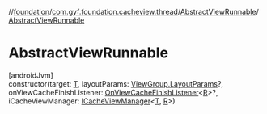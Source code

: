 //[foundation](../../../index.md)/[com.gyf.foundation.cacheview.thread](../index.md)/[AbstractViewRunnable](index.md)/[AbstractViewRunnable](-abstract-view-runnable.md)

# AbstractViewRunnable

[androidJvm]\
constructor(target: [T](index.md), layoutParams: [ViewGroup.LayoutParams](https://developer.android.com/reference/kotlin/android/view/ViewGroup.LayoutParams.html)?, onViewCacheFinishListener: [OnViewCacheFinishListener](../../com.gyf.foundation.cacheview.callback/-on-view-cache-finish-listener/index.md)&lt;[R](index.md)&gt;?, iCacheViewManager: [ICacheViewManager](../../com.gyf.foundation.cacheview.async/-i-cache-view-manager/index.md)&lt;[T](index.md), [R](index.md)&gt;)